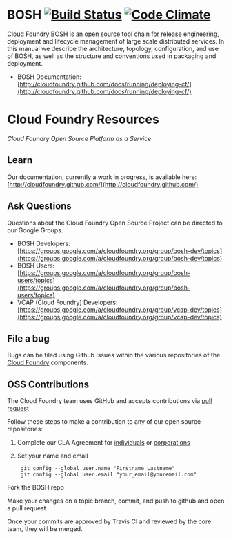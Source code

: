 # BOSH [![Build Status](https://travis-ci.org/cloudfoundry/bosh.png)](https://travis-ci.org/cloudfoundry/bosh) [![Code Climate](https://codeclimate.com/badge.png)](https://codeclimate.com/github/cloudfoundry/bosh)

Cloud Foundry BOSH is an open source tool chain for release engineering, deployment and lifecycle management of large scale distributed services. In this manual we describe the architecture, topology, configuration, and use of BOSH, as well as the structure and conventions used in packaging and deployment.

* BOSH Documentation: [http://cloudfoundry.github.com/docs/running/deploying-cf/](http://cloudfoundry.github.com/docs/running/deploying-cf/)

# Cloud Foundry Resources #

_Cloud Foundry Open Source Platform as a Service_

## Learn

Our documentation, currently a work in progress, is available here: [http://cloudfoundry.github.com/](http://cloudfoundry.github.com/)

## Ask Questions

Questions about the Cloud Foundry Open Source Project can be directed to our Google Groups.

* BOSH Developers: [https://groups.google.com/a/cloudfoundry.org/group/bosh-dev/topics](https://groups.google.com/a/cloudfoundry.org/group/bosh-dev/topics)
* BOSH Users:[https://groups.google.com/a/cloudfoundry.org/group/bosh-users/topics](https://groups.google.com/a/cloudfoundry.org/group/bosh-users/topics)
* VCAP (Cloud Foundry) Developers: [https://groups.google.com/a/cloudfoundry.org/group/vcap-dev/topics](https://groups.google.com/a/cloudfoundry.org/group/vcap-dev/topics)

## File a bug

Bugs can be filed using Github Issues within the various repositories of the [Cloud Foundry](http://github.com/cloudfoundry) components.

## OSS Contributions

The Cloud Foundry team uses GitHub and accepts contributions via [pull request](https://help.github.com/articles/using-pull-requests)

Follow these steps to make a contribution to any of our open source repositories:

1. Complete our CLA Agreement for [individuals](http://www.cloudfoundry.org/individualcontribution.pdf) or [corporations](http://www.cloudfoundry.org/corpcontribution.pdf)
1. Set your name and email

		git config --global user.name "Firstname Lastname"
		git config --global user.email "your_email@youremail.com"

Fork the BOSH repo

Make your changes on a topic branch, commit, and push to github and open a pull request.

Once your commits are approved by Travis CI and reviewed by the core team, they will be merged.
